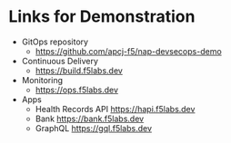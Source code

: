 # Links for Demonstration

- GitOps repository
  - <https://github.com/apcj-f5/nap-devsecops-demo>
- Continuous Delivery
  - <https://build.f5labs.dev>
- Monitoring
  - <https://ops.f5labs.dev>
- Apps
  - Health Records API <https://hapi.f5labs.dev>
  - Bank <https://bank.f5labs.dev>
  - GraphQL <https://gql.f5labs.dev>
